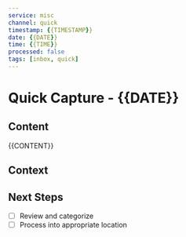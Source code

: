 ```yaml
---
service: misc
channel: quick
timestamp: {{TIMESTAMP}}
date: {{DATE}}
time: {{TIME}}
processed: false
tags: [inbox, quick]
---
```


# Quick Capture - {{DATE}}

## Content

{{CONTENT}}

## Context

<!-- Add any relevant context -->

## Next Steps

- [ ] Review and categorize
- [ ] Process into appropriate location